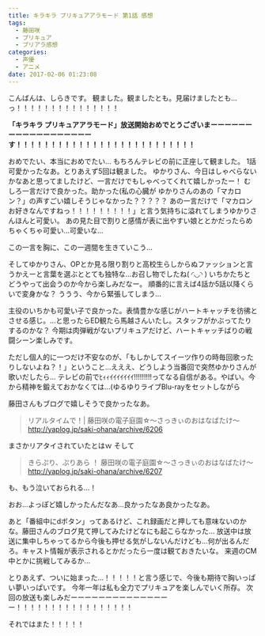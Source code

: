 ```yaml
---
title: キラキラ プリキュアアラモード 第1話 感想
tags:
  - 藤田咲
  - プリキュア
  - プリアラ感想
categories:
  - 声優
  - アニメ
date: 2017-02-06 01:23:08
---
```


こんばんは、しらきです。
観ました。観ましたとも。見届けましたとも…っ！！！！！！！！！！！！！！！

**「キラキラ プリキュアアラモード」放送開始おめでとうございまーーーーーーーーーーーーーーーーーーす！！！！！！！！！！！！！！！！！！！！！！！！！！**
<!-- more -->
おめでたい、本当におめでたい…
もちろんテレビの前に正座して観ました。
1話可愛かったなあ。とりあえず5回は観ました。
ゆかりさん、今日はしゃべらないかなあと思ってましたけど、一言だけでもしゃべってくれて嬉しかったー！
むしろ一言だけで良かった。助かった(私の心臓が
ゆかりさんのあの「マカロン？」の声すごい嬉しそうじゃなかった？？？？？
あの一言だけで「マカロンお好きなんですねっ！！！！！！！！！」と言う気持ちに溢れてしまうゆかりさんほんと可愛い。
あの見た目で割りと感情が表に出やすい娘ととかだったらめちゃくちゃ可愛い…可愛いな…

この一言を胸に、この一週間を生きていこう…

そしてゆかりさん、OPとか見る限り割りと高校生らしからぬファッションと言うかえーと言葉を選ぶととても独特な…お召し物でしたね( ◜◡◝ )
いちかたちとどうやって出会うのか今から楽しみだなー。
順番的に言えば4話か5話以降くらいで変身かな？
ううう、今から緊張してしまう…

主役のいちかも可愛い子で良かった。表情豊かな感じがハートキャッチを彷彿とさせる感じ。…と思ったらED観たら馬越さんいたし。スタッフがかぶってたりするのかな？
今期は肉弾戦がないプリキュアだけど、ハートキャッチばりの戦闘シーン楽しみです。

ただし個人的に一つだけ不安なのが、「もしかしてスイーツ作りの時毎回歌ったりしないよね？！」ということ…えええ、どうしよう当番回で突然ゆかりさんが歌いだしたら…
テレビの前でﾋｨｨｲｲｲｲｲｲｲ!!!!!!!!!ってなる自信がある。やばい。今から精神を鍛えておかなくては…(ゆるゆりライブBlu-rayをセットしながら

藤田さんもブログで嬉しそうで良かったなあ。

> リアルタイムで！| 藤田咲の電子庭園☆～さっきぃのおはなばたけ～
> http://yaplog.jp/saki-ohana/archive/6206

まさかリアタイされていたとはｗ
そして

> きらぷり、ぷりあら ！ 藤田咲の電子庭園☆～さっきぃのおはなばたけ～
> http://yaplog.jp/saki-ohana/archive/6207

も、もう泣いておられる…！

おお…よっぽど嬉しかったんだなあ…良かったなあ良かったなあ。

あと「番組中にdボタン」ってあるけど、これ録画だと押しても意味ないのかな。藤田さんのブログ見て押してみたけどなにも起こらなかった…
放送中は放送に集中しちゃってるから今後も押せる気がしないんだけども…何が出るんだろ。キャスト情報が表示されるとかだったら一度は観ておきたいな。
来週のCM中とかに挑戦してみるか…

とりあえず、ついに始まった…！！！！！と言う感じで、今後も期待で胸いっぱい夢いっぱいです。
今年一年は私も全力でプリキュアを楽しんでいく所存。
次回の放送も楽しみだーーーーーーーーーーーーーーー！！！！！！！！！！！！！！！！！

それではまた！！！！！
